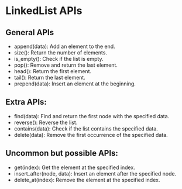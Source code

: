 # LinkedList APIs

## General APIs
- append(data): Add an element to the end.
- size(): Return the number of elements.
- is_empty(): Check if the list is empty.
- pop(): Remove and return the last element.
- head(): Return the first element.
- tail(): Return the last element.
- prepend(data): Insert an element at the beginning.

## Extra APIs:
- find(data): Find and return the first node with the specified data.
- reverse(): Reverse the list.
- contains(data): Check if the list contains the specified data.
- delete(data): Remove the first occurrence of the specified data.

## Uncommon but possible APIs:
- get(index): Get the element at the specified index.
- insert_after(node, data): Insert an element after the specified node.
- delete_at(index): Remove the element at the specified index. 